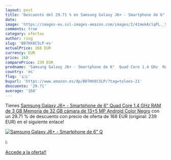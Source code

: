 ```yaml
---
layout: post
title: 'Descuento del 29.71 % en Samsung Galaxy J6+ - Smartphone de 6"  Q'
date: 
image: 'https://images-eu.ssl-images-amazon.com/images/I/41mekAclqPL._SL200_.jpg'
comments: true
category: ofertas
author: ring
slug: 'B07HX8C5LP-es'
actualPrice: 168 EUR
currency: EUR
price: 168
comparePrice: 239 EUR
prodname: 'Samsung Galaxy J6+ - Smartphone de 6"  Quad Core 1.4 GHz  RAM de 3 GB  Memoria de 32 GB  cámara de 13+5 MP  Android  Color Negro'
country: 'es'
flag: '🇪🇸'
buyurl: 'https://www.amazon.es/dp/B07HX8C5LP/?tag=tolees-21'
descuento: '29.71'
average: '168'
---
```


Tienes [Samsung Galaxy J6+ - Smartphone de 6"  Quad Core 1.4 GHz  RAM de 3 GB  Memoria de 32 GB  cámara de 13+5 MP  Android  Color Negro](https://www.amazon.es/dp/B07HX8C5LP/?tag=tolees-21) con un 29.71 % de descuento con precio de oferta de 168 EUR (original: 239 EUR) en el siguiente enlace!

[![Samsung Galaxy J6+ - Smartphone de 6"  Q](https://images-eu.ssl-images-amazon.com/images/I/41mekAclqPL._SL200_.jpg)](https://www.amazon.es/dp/B07HX8C5LP/?tag=tolees-21)

ℹ️:


[Accede a la oferta!!](https://www.amazon.es/dp/B07HX8C5LP/?tag=tolees-21)
